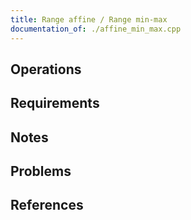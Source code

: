 ```yaml
---
title: Range affine / Range min-max
documentation_of: ./affine_min_max.cpp
---
```


## Operations

## Requirements

## Notes

## Problems

## References
